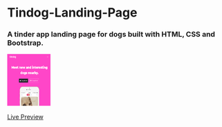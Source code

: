 # Tindog-Landing-Page

### A tinder app landing page for dogs built with HTML, CSS and Bootstrap.
<img width="100px" height="120px" text-align="center" src="page_screenshot.png" alt="HTML">

[Live Preview]( https://wendeee.github.io/Tindog-Landing-Page/)
